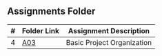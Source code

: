 ##  Assignments Folder

|   #   | Folder Link | Assignment Description |
| :---: | ----------- | ---------------------- |
|   4    | [A03](https://github.com/RicardoCesarRios/2143-OOP-Rios/tree/main/Assignments/A03)           |     Basic Project Organization                   |

